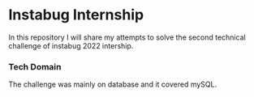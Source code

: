 # Instabug Internship
In this repository I will share my attempts to solve the second technical challenge of instabug 2022 intership.

### Tech Domain
The challenge was mainly on database and it covered mySQL.